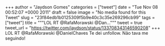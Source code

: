 
+++
author = "Jaydson Gomes"
categories = ["tweet"]
date = "Tue Nov 08 00:52:07 +0000 2011"
draft = false
image = "No media found for this Tweet"
slug = "23f84edb1b0125309f5b9e40c3c35e269296cb99"
tags = ["tweet"]
title = """LOL RT @RafaMorawski @Dan..."""
tweet = true
tweet_url = "https://twitter.com/jaydson/status/133708343146590208"
+++
LOL RT @RafaMorawski @DanielChaves Te dei unfollow. Não tava me seguindo!
